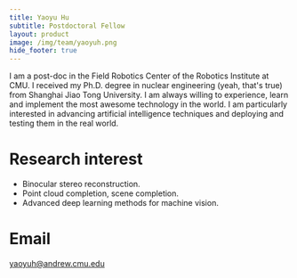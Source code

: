 ```yaml
---
title: Yaoyu Hu
subtitle: Postdoctoral Fellow 
layout: product
image: /img/team/yaoyuh.png
hide_footer: true
---
```


I am a post-doc in the Field Robotics Center of the Robotics Institute at CMU. I received my Ph.D. degree in nuclear engineering (yeah, that's true) from Shanghai Jiao Tong University. I am always willing to experience, learn and implement the most awesome technology in the world. I am particularly interested in advancing artificial intelligence techniques and deploying and testing them in the real world. 

# Research interest #
- Binocular stereo reconstruction.
- Point cloud completion, scene completion.
- Advanced deep learning methods for machine vision.

# Email #
yaoyuh@andrew.cmu.edu

